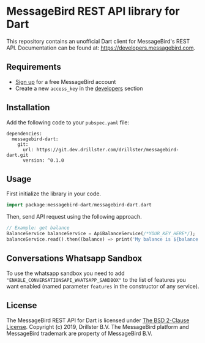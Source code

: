 # MessageBird REST API library for Dart
This repository contains an unofficial Dart client for MessageBird's REST API. Documentation can be found at: https://developers.messagebird.com.

## Requirements
- [Sign up](https://www.messagebird.com/en/signup) for a free MessageBird account
- Create a new `access_key` in the [developers](https://www.messagebird.com/app/en/settings/developers/access) section

## Installation
Add the following code to your `pubspec.yaml` file:

```
dependencies:
  messagebird-dart:
    git:
      url: https://git.dev.drillster.com/drillster/messagebird-dart.git
      version: ^0.1.0
```

## Usage
First initialize the library in your code.
```dart
import package:messagebird-dart/messagebird-dart.dart
```

Then, send API request using the following approach.
```dart
// Example: get balance
BalanceService balanceService = ApiBalanceService(/*YOUR_KEY_HERE*/);
balanceService.read().then((balance) => print('My balance is ${balance.body['amount']}'));
```

## Conversations Whatsapp Sandbox
To use the whatsapp sandbox you need to add `"ENABLE_CONVERSATIONSAPI_WHATSAPP_SANDBOX"` to the list of features you want enabled (named parameter `features` in the constructor of any service).

## License
The MessageBird REST API for Dart is licensed under [The BSD 2-Clause License](http://opensource.org/licenses/BSD-2-Clause). Copyright (c) 2019, Drillster B.V. 
The MessageBird platform and MessageBird trademark are property of MessageBird B.V.